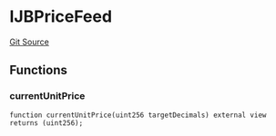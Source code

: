 # IJBPriceFeed
[Git Source](https://github.com/Bananapus/nana-core/blob/1fb5688d98a7c6e49f86f6a7e868a61ef4c2409a/src/interfaces/IJBPriceFeed.sol)


## Functions
### currentUnitPrice


```solidity
function currentUnitPrice(uint256 targetDecimals) external view returns (uint256);
```

